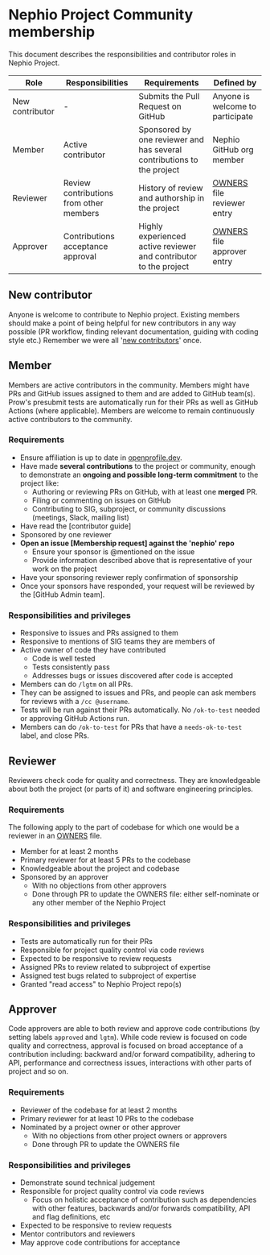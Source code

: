 # Nephio Project Community membership

This document describes the responsibilities and contributor roles in Nephio Project. 

| Role | Responsibilities | Requirements | Defined by |
| -----| ---------------- | ------------ | -------|
| New contributor |  - | Submits the Pull Request on GitHub | Anyone is welcome to participate |
| Member | Active contributor | Sponsored by one reviewer and has several contributions to the project | Nephio GitHub org member|
| Reviewer | Review contributions from other members | History of review and authorship in the project | [OWNERS] file reviewer entry |
| Approver | Contributions acceptance approval| Highly experienced active reviewer and contributor to the project | [OWNERS] file approver entry|

## New contributor

Anyone is welcome to contribute to Nephio project. Existing members should make a point of being helpful 
for new contributors in any way possible (PR workflow, finding relevant documentation, guiding with coding style etc.)
Remember we were all '[new contributors]' once.

## Member

Members are active contributors in the community. Members might have PRs and GitHub issues assigned to them and are added to GitHub team(s).
Prow's presubmit tests are automatically run for their PRs as well as GitHub Actions (where applicable). 
Members are welcome to remain continuously active contributors to the community.

### Requirements

- Ensure affiliation is up to date in [openprofile.dev]. 
- Have made **several contributions** to the project or community, enough to
  demonstrate an **ongoing and possible long-term commitment** to the project like:
    - Authoring or reviewing PRs on GitHub, with at least one **merged** PR.
    - Filing or commenting on issues on GitHub
    - Contributing to SIG, subproject, or community discussions (meetings,
      Slack, mailing list)
- Have read the [contributor guide]
- Sponsored by one reviewer
- **Open an issue [Membership request] against the 'nephio' repo**
   - Ensure your sponsor is @mentioned on the issue
   - Provide information described above that is representative of your work on the project
- Have your sponsoring reviewer reply confirmation of sponsorship
- Once your sponsors have responded, your request will be reviewed by the [GitHub Admin team].

### Responsibilities and privileges

- Responsive to issues and PRs assigned to them
- Responsive to mentions of SIG teams they are members of
- Active owner of code they have contributed
  - Code is well tested
  - Tests consistently pass
  - Addresses bugs or issues discovered after code is accepted
- Members can do `/lgtm` on all PRs.
- They can be assigned to issues and PRs, and people can ask members for reviews with a `/cc @username`.
- Tests will be run against their PRs automatically. No `/ok-to-test` needed or approving GitHub Actions run.
- Members can do `/ok-to-test` for PRs that have a `needs-ok-to-test` label, and close PRs.

## Reviewer

Reviewers check code for quality and correctness. They are knowledgeable about both the project (or parts of it) 
and software engineering principles.

### Requirements

The following apply to the part of codebase for which one would be a reviewer in
an [OWNERS] file.

- Member for at least 2 months
- Primary reviewer for at least 5 PRs to the codebase
- Knowledgeable about the project and codebase
- Sponsored by an approver
  - With no objections from other approvers
  - Done through PR to update the OWNERS file: either self-nominate or any other member of the Nephio Project

### Responsibilities and privileges

- Tests are automatically run for their PRs
- Responsible for project quality control via code reviews
- Expected to be responsive to review requests
- Assigned PRs to review related to subproject of expertise
- Assigned test bugs related to subproject of expertise
- Granted "read access" to Nephio Project repo(s)

## Approver

Code approvers are able to both review and approve code contributions (by setting labels `approved` and `lgtm`). 
While code review is focused on code quality and correctness, approval is focused on broad acceptance of a contribution including: backward and/or forward
compatibility, adhering to API, performance and correctness issues, interactions with other parts of project and so on.

### Requirements

- Reviewer of the codebase for at least 2 months
- Primary reviewer for at least 10 PRs to the codebase
- Nominated by a project owner or other approver
  - With no objections from other project owners or approvers
  - Done through PR to update the OWNERS file

### Responsibilities and privileges

- Demonstrate sound technical judgement
- Responsible for project quality control via code reviews
  - Focus on holistic acceptance of contribution such as dependencies with other features, backwards and/or forwards
    compatibility, API and flag definitions, etc
- Expected to be responsive to review requests
- Mentor contributors and reviewers
- May approve code contributions for acceptance


[new contributors]: /CONTRIBUTING.md
[OWNERS]: https://www.kubernetes.dev/docs/guide/owners/
[openprofile.dev]: https://openprofile.dev/edit/profile
